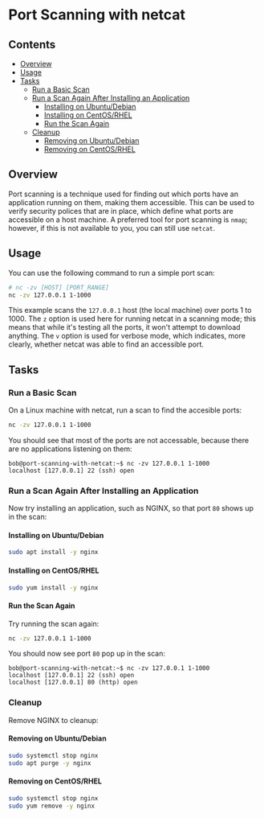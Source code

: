 <!--PROPS
{
    "estTime": 10,
    "questions": [
        {
            "value": "What can port scanning be used for?",
            "answer": "Finding out what ports are available on a host.",
            "choices": [
                "Load testing.",
                "Monitoring TCP traffic going through the given ports."
            ]
        }
    ]
}
-->

# Port Scanning with netcat



<!--TOC_START-->
## Contents
- [Overview](#overview)
- [Usage](#usage)
- [Tasks](#tasks)
	- [Run a Basic Scan](#run-a-basic-scan)
	- [Run a Scan Again After Installing an Application](#run-a-scan-again-after-installing-an-application)
		- [Installing on Ubuntu/Debian](#installing-on-ubuntudebian)
		- [Installing on CentOS/RHEL](#installing-on-centosrhel)
		- [Run the Scan Again](#run-the-scan-again)
	- [Cleanup](#cleanup)
		- [Removing on Ubuntu/Debian](#removing-on-ubuntudebian)
		- [Removing on CentOS/RHEL](#removing-on-centosrhel)

<!--TOC_END-->
## Overview
Port scanning is a technique used for finding out which ports have an application running on them, making them accessible.
This can be used to verify security polices that are in place, which define what ports are accessible on a host machine.
A preferred tool for port scanning is `nmap`; however, if this is not available to you, you can still use `netcat`.

## Usage
You can use the following command to run a simple port scan:
```bash
# nc -zv [HOST] [PORT_RANGE]
nc -zv 127.0.0.1 1-1000
```
This example scans the `127.0.0.1` host (the local machine) over ports 1 to 1000.
The `z` option is used here for running netcat in a scanning mode; this means that while it's testing all the ports, it won't attempt to download anything.
The `v` option is used for verbose mode, which indicates, more clearly, whether netcat was able to find an accessible port.

## Tasks

### Run a Basic Scan
On a Linux machine with netcat, run a scan to find the accesible ports:
```bash
nc -zv 127.0.0.1 1-1000
```
You should see that most of the ports are not accessable, because there are no applications listening on them:
```text
bob@port-scanning-with-netcat:~$ nc -zv 127.0.0.1 1-1000
localhost [127.0.0.1] 22 (ssh) open
```

### Run a Scan Again After Installing an Application
Now try installing an application, such as NGINX, so that port `80` shows up in the scan:

#### Installing on Ubuntu/Debian
```bash
sudo apt install -y nginx
```

#### Installing on CentOS/RHEL
```bash
sudo yum install -y nginx
```

#### Run the Scan Again
Try running the scan again:
```bash
nc -zv 127.0.0.1 1-1000
```
You should now see port `80` pop up in the scan:
```text
bob@port-scanning-with-netcat:~$ nc -zv 127.0.0.1 1-1000
localhost [127.0.0.1] 22 (ssh) open
localhost [127.0.0.1] 80 (http) open
```

### Cleanup
Remove NGINX to cleanup:

#### Removing on Ubuntu/Debian
```bash
sudo systemctl stop nginx
sudo apt purge -y nginx
```

#### Removing on CentOS/RHEL
```bash
sudo systemctl stop nginx
sudo yum remove -y nginx
```

